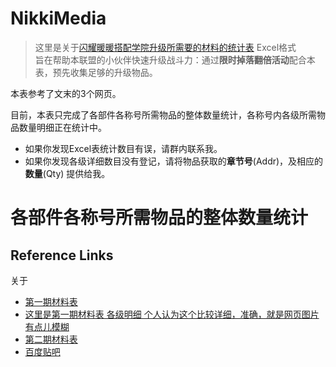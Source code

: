 # NikkiMedia

> 这里是关于[闪耀暖暖搭配学院升级所需要的材料的统计表](https://github.com/Furret2018/NikkiMedia/blob/master/%E9%97%AA%E8%80%80%E6%9A%96%E6%9A%96.xlsx) Excel格式   
> 旨在帮助本联盟的小伙伴快速升级战斗力：通过**限时掉落翻倍活动**配合本表，预先收集足够的升级物品。

本表参考了文末的3个网页。

目前，本表只完成了各部件各称号所需物品的整体数量统计，各称号内各级所需物品数量明细正在统计中。   
- 如果你发现Excel表统计数目有误，请群内联系我。  
- 如果你发现各级详细数目没有登记，请将物品获取的**章节号**(Addr)，及相应的**数量**(Qty) 提供给我。  


# 各部件各称号所需物品的整体数量统计








Reference Links
---------------
关于
- [第一期材料表](https://baijiahao.baidu.com/s?id=1642283012403742712&wfr=spider&for=pc)
- [这里是第一期材料表 各级明细 个人认为这个比较详细，准确，就是网页图片有点儿模糊](https://www.9k9k.com/shouyou/syll_135060.html)
- [第二期材料表](http://www.gamedog.cn/games/a/2765264.html)
- [百度贴吧](https://tieba.baidu.com/p/6659391957)



